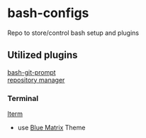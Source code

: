# bash-configs
Repo to store/control bash setup and plugins

## Utilized plugins 
[bash-git-prompt](https://github.com/magicmonty/bash-git-prompt)  
[repository manager](https://github.com/mixu/gr)

### Terminal
[Iterm](https://iterm2.com)
* use [Blue Matrix](https://iterm2colorschemes.com/) Theme


